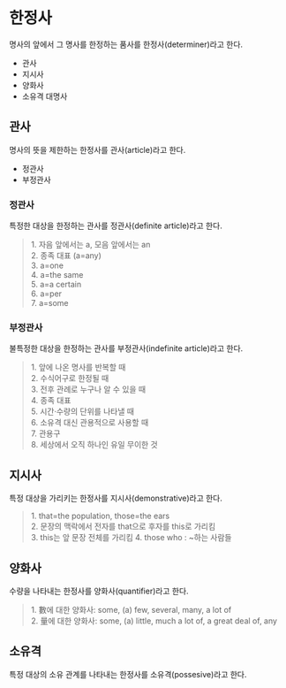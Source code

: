 # 한정사
명사의 앞에서 그 명사를 한정하는 품사를 한정사(determiner)라고 한다.

* 관사
* 지시사
* 양화사
* 소유격 대명사

## 관사
명사의 뜻을 제한하는 한정사를 관사(article)라고 한다.

* 정관사
* 부정관사

### 정관사
특정한 대상을 한정하는 관사를 정관사(definite article)라고 한다.

<blockquote>
  1. 자음 앞에서는 a, 모음 앞에서는 an <br>
  2. 종족 대표 (a=any) <br>
  3. a=one <br>
  4. a=the same <br>
  5. a=a certain <br>
  6. a=per <br>
  7. a=some <br>
</blockquote>

### 부정관사
불특정한 대상을 한정하는 관사를 부정관사(indefinite article)라고 한다.

<blockquote>
  1. 앞에 나온 명사를 반복할 때 <br>
  2. 수식어구로 한정될 때 <br>
  3. 전후 관례로 누구나 알 수 있을 때 <br>
  4. 종족 대표 <br>
  5. 시간·수량의 단위를 나타낼 때 <br>
  6. 소유격 대신 관용적으로 사용할 때 <br>
  7. 관용구 <br>
  8. 세상에서 오직 하나인 유일 무이한 것 <br>
</blockquote>

## 지시사
특정 대상을 가리키는 한정사를 지시사(demonstrative)라고 한다.

<blockquote>
  1. that=the population, those=the ears <br>
  2. 문장의 맥락에서 전자를 that으로 후자를 this로 가리킴<br>
  3. this는 앞 문장 전체를 가리킴
  4. those who : ~하는 사람들
</blockquote>


## 양화사
수량을 나타내는 한정사를 양화사(quantifier)라고 한다.

<blockquote>
  1. 數에 대한 양화사: some, (a) few, several, many, a lot of<br>
  2. 量에 대한 양화사: some, (a) little, much a lot of, a great deal of, any 
</blockquote>

## 소유격
특정 대상의 소유 관계를 나타내는 한정사를 소유격(possesive)라고 한다.
